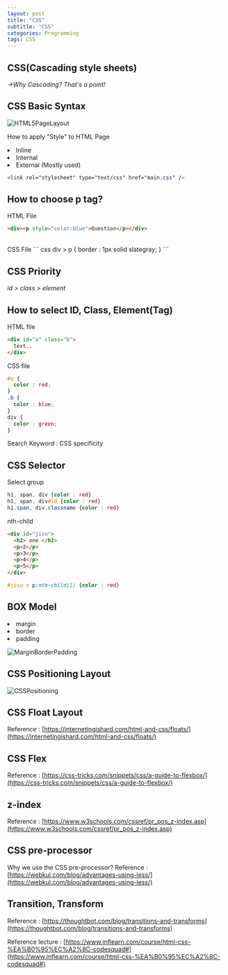 ```yaml
---
layout: post
title: "CSS"
subtitle: "CSS"
categories: Programming
tags: CSS
---
```


## **CSS(Cascading style sheets)**

*->Why Cascading? That's a point!*

## **CSS Basic Syntax**

![HTML5PageLayout](https://led74.github.io/assets/img/post/CssBasic.png)

How to apply "Style" to HTML Page
<li> Inline </li>
<li> Internal </li>
<li> External (Mostly used) </li>

``` css
<link rel="stylesheet" type="text/css" href="main.css" />
```

## **How to choose p tag?**
HTML File <br>
``` html
<div><p style="color:blue">Question</p></div>
```
<br>
CSS File 
``` css
div > p {
    border : 1px solid slategray;
}
```

## **CSS Priority**
*id > class > element*
## **How to select ID, Class, Element(Tag)**
HTML file
``` html
<div id="a" class="b"> 
  text..
</div>
``` 
CSS file
``` css
#a { 
  color : red;
}
.b {
  color : blue;
}
div {
  color : green;
}
```
Search Keyword : CSS specificity
## **CSS Selector**
Select group
``` css
h1, span, div {color : red}
h1, span, div#id {color : red}
h1.span, div.classname {color : red}
```

nth-child
``` html
<div id="jisu">
  <h2> one </h2>
  <p>2</p>
  <p>3</p>
  <p>4</p>
  <p>5</p>
</div>
```

``` css
#jisu > p:nth-child(2) {color : red}
```

## **BOX Model**
<li>margin</li>
<li>border</li>
<li>padding</li>

![MarginBorderPadding](https://led74.github.io/assets/img/post/MarginBorderPadding.png)

## **CSS Positioning Layout**
![CSSPositioning](https://led74.github.io/assets/img/post/CssPosition.png)

## **CSS Float Layout**
Reference : 
[https://internetingishard.com/html-and-css/floats/](https://internetingishard.com/html-and-css/floats/)

## **CSS Flex**
Reference : 
[https://css-tricks.com/snippets/css/a-guide-to-flexbox/](https://css-tricks.com/snippets/css/a-guide-to-flexbox/)

## **z-index**
Reference : 
[https://www.w3schools.com/cssref/pr_pos_z-index.asp](https://www.w3schools.com/cssref/pr_pos_z-index.asp)

## **CSS pre-processor**
Why we use the CSS pre-processor?
Reference : 
[https://webkul.com/blog/advantages-using-less/](https://webkul.com/blog/advantages-using-less/)


## **Transition, Transform**
Reference : 
[https://thoughtbot.com/blog/transitions-and-transforms](https://thoughtbot.com/blog/transitions-and-transforms)



Reference lecture :
[https://www.inflearn.com/course/html-css-%EA%B0%95%EC%A2%8C-codesquad#](https://www.inflearn.com/course/html-css-%EA%B0%95%EC%A2%8C-codesquad#)
